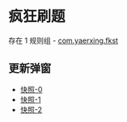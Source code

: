 # 疯狂刷题

存在 1 规则组 - [com.yaerxing.fkst](/src/apps/com.yaerxing.fkst.ts)

## 更新弹窗

- [快照-0](https://gkd-kit.gitee.io/import/12715037)
- [快照-1](https://gkd-kit.gitee.io/import/12715047)
- [快照-2](https://gkd-kit.gitee.io/import/12715053)
